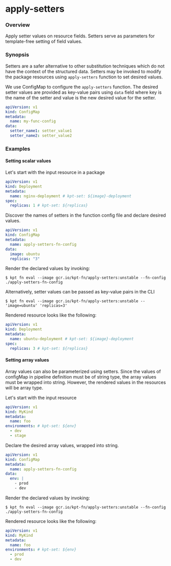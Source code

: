 # apply-setters

### Overview

<!--mdtogo:Short-->

Apply setter values on resource fields. Setters serve as parameters for template-free
setting of field values.

<!--mdtogo-->

### Synopsis

<!--mdtogo:Long-->

Setters are a safer alternative to other substitution techniques which do not
have the context of the structured data. Setters may be invoked to modify the
package resources using `apply-setters` function to set desired values.

We use ConfigMap to configure the `apply-setters` function. The desired setter
values are provided as key-value pairs using `data` field where key is the name of the
setter and value is the new desired value for the setter.

```yaml
apiVersion: v1
kind: ConfigMap
metadata:
  name: my-func-config
data:
  setter_name1: setter_value1
  setter_name2: setter_value2
```

<!--mdtogo-->

### Examples

<!--mdtogo:Examples-->

#### Setting scalar values

Let's start with the input resource in a package

```yaml
apiVersion: v1
kind: Deployment
metadata:
  name: nginx-deployment # kpt-set: ${image}-deployment
spec:
  replicas: 1 # kpt-set: ${replicas}
```

Discover the names of setters in the function config file and declare desired values.

```yaml
apiVersion: v1
kind: ConfigMap
metadata:
  name: apply-setters-fn-config
data:
  image: ubuntu
  replicas: "3"
```

Render the declared values by invoking:

```
$ kpt fn eval --image gcr.io/kpt-fn/apply-setters:unstable --fn-config ./apply-setters-fn-config
```

Alternatively, setter values can be passed as key-value pairs in the CLI

```
$ kpt fn eval --image gcr.io/kpt-fn/apply-setters:unstable -- 'image=ubuntu' 'replicas=3'
```

Rendered resource looks like the following:

```yaml
apiVersion: v1
kind: Deployment
metadata:
  name: ubuntu-deployment # kpt-set: ${image}-deployment
spec:
  replicas: 3 # kpt-set: ${replicas}
```

#### Setting array values

Array values can also be parameterized using setters. Since the values of configMap
in pipeline definition must be of string type, the array values must be wrapped into
string. However, the rendered values in the resources will be array type.

Let's start with the input resource

```yaml
apiVersion: v1
kind: MyKind
metadata:
  name: foo
environments: # kpt-set: ${env}
  - dev
  - stage
```

Declare the desired array values, wrapped into string.

```yaml
apiVersion: v1
kind: ConfigMap
metadata:
  name: apply-setters-fn-config
data:
  env: |
    - prod
    - dev
```

Render the declared values by invoking:

```
$ kpt fn eval --image gcr.io/kpt-fn/apply-setters:unstable --fn-config ./apply-setters-fn-config
```

Rendered resource looks like the following:

```yaml
apiVersion: v1
kind: MyKind
metadata:
  name: foo
environments: # kpt-set: ${env}
  - prod
  - dev
```

<!--mdtogo-->
